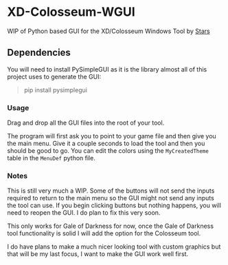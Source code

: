 # XD-Colosseum-WGUI

 WIP of Python based GUI for the XD/Colosseum Windows Tool by [Stars](https://github.com/PekanMmd/)

 
 ## Dependencies 
 
 You will need to install PySimpleGUI as it is the library almost all of this project uses to generate the GUI:
 > pip install pysimplegui


### Usage

Drag and drop all the GUI files into the root of your tool.

The program will first ask you to point to your game file and then give you the main menu. Give it a couple seconds to load the tool and then you should be good to go. You can edit the colors using the `MyCreatedTheme` table in the `MenuDef` python file.


### Notes

This is still very much a WIP. Some of the buttons will not send the inputs required to return to the main menu so the GUI might not send any inputs the tool can use. If you begin clicking buttons but nothing happens, you will need to reopen the GUI. I do plan to fix this very soon.

This only works for Gale of Darkness for now, once the Gale of Darkness tool functionality is solid I will add the option for the Colosseum tool.

I do have plans to make a much nicer looking tool with custom graphics but that will be my last focus, I want to make the GUI work well first.
